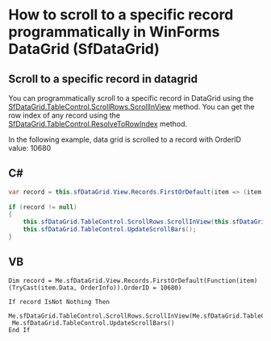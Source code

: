 # How to scroll to a specific record programmatically in WinForms DataGrid (SfDataGrid)
 
## Scroll to a specific record in datagrid

You can programmatically scroll to a specific record in DataGrid using the [SfDataGrid.TableControl.ScrollRows.ScrollInView](https://help.syncfusion.com/cr/windowsforms/Syncfusion.WinForms.GridCommon.ScrollAxis.ScrollAxisBase.html?_ga=2.171674912.1225195101.1667794112-766490130.1650530957&_gl=1*uj6anu*_ga*NzY2NDkwMTMwLjE2NTA1MzA5NTc.*_ga_WC4JKKPHH0*MTY2NzgwMjI0NS4yODYuMS4xNjY3ODAyMzAwLjAuMC4w#Syncfusion_WinForms_GridCommon_ScrollAxis_ScrollAxisBase_ScrollInView_System_Int32_) method. You can get the row index of any record using the [SfDataGrid.TableControl.ResolveToRowIndex](https://help.syncfusion.com/cr/windowsforms/Syncfusion.WinForms.DataGrid.DataGridIndexResolver.html?_gl=1*18kqejq*_ga*NzY2NDkwMTMwLjE2NTA1MzA5NTc.*_ga_WC4JKKPHH0*MTY2NzgwMjI0NS4yODYuMS4xNjY3ODAyNTg0LjAuMC4w&_ga=2.243985541.1225195101.1667794112-766490130.1650530957#Syncfusion_WinForms_DataGrid_DataGridIndexResolver_ResolveToRowIndex_Syncfusion_WinForms_DataGrid_TableControl_Syncfusion_Data_NodeEntry_) method.

In the following example, data grid is scrolled to a record with OrderID value: 10680

## C#

```C#
var record = this.sfDataGrid.View.Records.FirstOrDefault(item => (item.Data as OrderInfo).OrderID == 10680);
 
if (record != null)
{
    this.sfDataGrid.TableControl.ScrollRows.ScrollInView(this.sfDataGrid.TableControl.ResolveToRowIndex(record));
    this.sfDataGrid.TableControl.UpdateScrollBars();
}
```

## VB

``` VB
Dim record = Me.sfDataGrid.View.Records.FirstOrDefault(Function(item) (TryCast(item.Data, OrderInfo)).OrderID = 10680)
 
If record IsNot Nothing Then
 Me.sfDataGrid.TableControl.ScrollRows.ScrollInView(Me.sfDataGrid.TableControl.ResolveToRowIndex(record))
 Me.sfDataGrid.TableControl.UpdateScrollBars()
End If
```